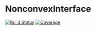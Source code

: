 # NonconvexInterface

[![Build Status](https://github.com/JuliaNonconvex/NonconvexInterface.jl/workflows/CI/badge.svg)](https://github.com/JuliaNonconvex/NonconvexInterface.jl/actions)
[![Coverage](https://codecov.io/gh/JuliaNonconvex/NonconvexInterface.jl/branch/master/graph/badge.svg)](https://codecov.io/gh/JuliaNonconvex/NonconvexInterface.jl)
